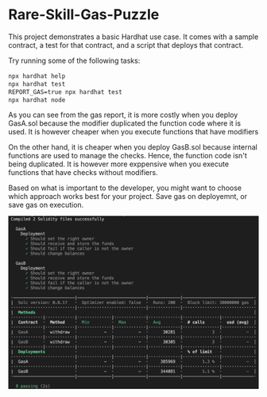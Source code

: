 # Rare-Skill-Gas-Puzzle

This project demonstrates a basic Hardhat use case. It comes with a sample contract, a test for that contract, and a script that deploys that contract.

Try running some of the following tasks:

```shell
npx hardhat help
npx hardhat test
REPORT_GAS=true npx hardhat test
npx hardhat node
```

As you can see from the gas report, it is more costly when you deploy GasA.sol because the modifier duplicated the function code where it is used. It is however cheaper when you execute functions that have modifiers

On the other hand, it is cheaper when you deploy GasB.sol because internal functions are used to manage the checks. Hence, the function code isn't being duplicated. It is however more exppensive when you execute functions that have checks without modifiers.

Based on what is important to the developer, you might want to choose which approach works best for your project. Save gas on deployemnt, or save gas on execution.

![Screenshot](./test/screenshot.png)

